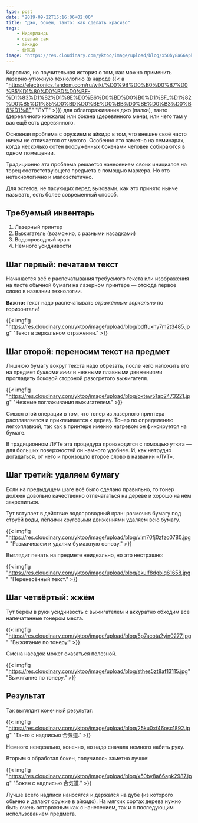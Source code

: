 ```yaml
---
type: post
date: "2019-09-22T15:16:06+02:00"
title: "Джо, бокен, танто: как сделать красиво"
tags:
    - Нидерланды
    - сделай сам
    - айкидо
    - 合気道
image: "https://res.cloudinary.com/yktoo/image/upload/blog/x50by8a66apk2987.jpg"
---
```


Короткая, но поучительная история о том, как можно применить лазерно-утюжную технологию (в народе {{< a "https://electronics.fandom.com/ru/wiki/%D0%9B%D0%B0%D0%B7%D0%B5%D1%80%D0%BD%D0%BE-%D1%83%D1%82%D1%8E%D0%B6%D0%BD%D0%B0%D1%8F_%D1%82%D0%B5%D1%85%D0%BD%D0%BE%D0%BB%D0%BE%D0%B3%D0%B8%D1%8F" "ЛУТ" >}}) для облагораживания джо (палки), танто (деревянного кинжала) или бокена (деревянного меча), или чего там у вас ещё есть деревянного.

<!--more-->

Основная проблема с оружием в айкидо в том, что внешне своё часто ничем не отличается от чужого. Особенно это заметно на семинарах, когда несколько сотен вооружённых бокенами человек собираются в одном помещении.

Традиционно эта проблема решается нанесением своих инициалов на торец соответствующего предмета с помощью маркера. Но это нетехнологично и малоэстетично.

Для эстетов, не пасующих перед вызовами, как это принято нынче называть, есть более современный способ.

## Требуемый инвентарь

1. Лазерный принтер
2. Выжигатель (возможно, с разными насадками)
3. Водопроводный кран
4. Немного усидчивости

## Шаг первый: печатаем текст

Начинается всё с распечатывания требуемого текста или изображения на листе обычной бумаги на лазерном принтере — отсюда первое слово в названии технологии.

**Важно:** текст надо распечатывать *отражённым зеркально* по горизонтали!

{{< imgfig "https://res.cloudinary.com/yktoo/image/upload/blog/bdffuxhy7m2t3485.jpg" "Текст в зеркальном отражении." >}}

## Шаг второй: переносим текст на предмет

Лишнюю бумагу вокруг текста надо обрезать, после чего наложить его на предмет *буквами вниз* и нежными плавными движениями прогладить боковой стороной разогретого выжигателя.

{{< imgfig "https://res.cloudinary.com/yktoo/image/upload/blog/oxtew51ap2473221.jpg" "Нежные поглаживания выжигателем." >}}

Смысл этой операции в том, что тонер из лазерного принтера расплавляется и приклеивается к дереву. Тонер по определению легкоплавкий, так как в принтере именно нагревом он фиксируется на бумаге.

В традиционном ЛУТе эта процедура производится с помощью утюга — для больших поверхностей он намного удобнее. И, как нетрудно догадаться, от него и произошло второе слово в названии «ЛУТ».

## Шаг третий: удаляем бумагу

Если на предыдущем шаге всё было сделано правильно, то тонер должен довольно качественно отпечататься на дереве и хорошо на нём закрепиться.

Тут вступает в действие водопроводный кран: размочив бумагу под струёй воды, лёгкими круговыми движениями удаляем всю бумагу.

{{< imgfig "https://res.cloudinary.com/yktoo/image/upload/blog/vim70fj0zfzo0780.jpg" "Размачиваем и удалям бумажную основу." >}}

Выглядит печать на предмете неидеально, но это нестрашно:

{{< imgfig "https://res.cloudinary.com/yktoo/image/upload/blog/ekulf8dgbiq61658.jpg" "Перенесённый текст." >}}

## Шаг четвёртый: жжём

Тут берём в руки усидчивость с выжигателем и аккуратно обходим все напечатанные тонером места.

{{< imgfig "https://res.cloudinary.com/yktoo/image/upload/blog/5p7acota2yin0277.jpg" "Выжигание по тонеру." >}}

Смена насадок может оказаться полезной.

{{< imgfig "https://res.cloudinary.com/yktoo/image/upload/blog/sthes5zt8af13115.jpg" "Выжигание по тонеру." >}}

## Результат

Так выглядит конечный результат:

{{< imgfig "https://res.cloudinary.com/yktoo/image/upload/blog/25ku0xf46osc1892.jpg" "Танто с надписью 合気道." >}}

Немного неидеально, конечно, но надо сначала немного набить руку.

Вторым я обработал бокен, получилось заметно лучше:

{{< imgfig "https://res.cloudinary.com/yktoo/image/upload/blog/x50by8a66apk2987.jpg" "Бокен с надписью 合気道." >}}

Лучше всего надписи наносятся и держатся на дубе (из которого обычно и делают оружие в айкидо). На мягких сортах дерева нужно быть очень осторожным как с нанесением, так и с последующим использованием предмета.